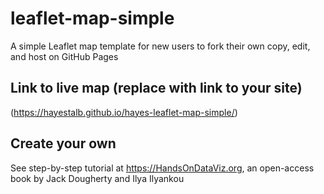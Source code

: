 # leaflet-map-simple
A simple Leaflet map template for new users to fork their own copy, edit, and host on GitHub Pages

## Link to live map (replace with link to your site)
(https://hayestalb.github.io/hayes-leaflet-map-simple/)

## Create your own
See step-by-step tutorial at https://HandsOnDataViz.org, an open-access book by Jack Dougherty and Ilya Ilyankou
